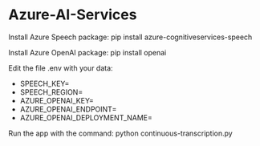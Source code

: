 # Azure-AI-Services

Install Azure Speech package: pip install azure-cognitiveservices-speech

Install Azure OpenAI package: pip install openai

Edit the file .env with your data:
- SPEECH_KEY=<YOUR-SPEECH-APY-KEY>
- SPEECH_REGION=<YOUR-SPEECH-SERVICE-REGION>
- AZURE_OPENAI_KEY=<YOUR-AZURE-OPENAI-KEY>
- AZURE_OPENAI_ENDPOINT=<YOUR-AZURE-OPENAI-ENDPOINT>
- AZURE_OPENAI_DEPLOYMENT_NAME=<YOUR-AZURE-OPENAI-DEPLOYMENT-NAME>

Run the app with the command: python continuous-transcription.py
